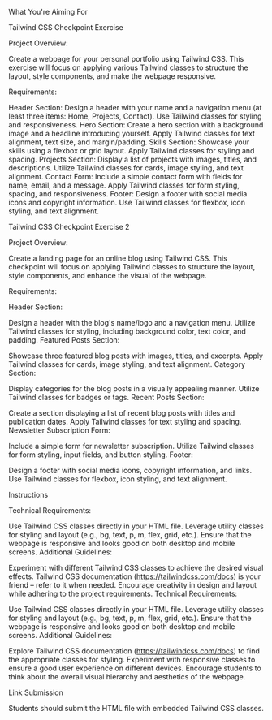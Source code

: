 What You're Aiming For

Tailwind CSS Checkpoint Exercise

Project Overview:

Create a  webpage for your personal portfolio using Tailwind CSS. This exercise will focus on applying various Tailwind classes to structure the layout, style components, and make the webpage responsive.

Requirements:

Header Section:
Design a header with your name and a navigation menu (at least three items: Home, Projects, Contact).
Use Tailwind classes for styling and responsiveness.
Hero Section:
Create a hero section with a background image and a headline introducing yourself.
Apply Tailwind classes for text alignment, text size, and margin/padding.
Skills Section:
Showcase your skills using a flexbox or grid layout.
Apply Tailwind classes for styling and spacing.
Projects Section:
Display a list of projects with images, titles, and descriptions.
Utilize Tailwind classes for cards, image styling, and text alignment.
Contact Form:
Include a simple contact form with fields for name, email, and a message.
Apply Tailwind classes for form styling, spacing, and responsiveness.
Footer:
Design a footer with social media icons and copyright information.
Use Tailwind classes for flexbox, icon styling, and text alignment.
 

Tailwind CSS Checkpoint Exercise 2

Project Overview:

Create a landing page for an online blog using Tailwind CSS. This checkpoint will focus on applying Tailwind classes to structure the layout, style components, and enhance the visual of the webpage.

Requirements:

Header Section:

Design a header with the blog's name/logo and a navigation menu.
Utilize Tailwind classes for styling, including background color, text color, and padding.
Featured Posts Section:

Showcase three featured blog posts with images, titles, and excerpts.
Apply Tailwind classes for cards, image styling, and text alignment.
Category Section:

Display categories for the blog posts in a visually appealing manner.
Utilize Tailwind classes for badges or tags.
Recent Posts Section:

Create a section displaying a list of recent blog posts with titles and publication dates.
Apply Tailwind classes for text styling and spacing.
Newsletter Subscription Form:

Include a simple form for newsletter subscription.
Utilize Tailwind classes for form styling, input fields, and button styling.
Footer:

Design a footer with social media icons, copyright information, and links.
Use Tailwind classes for flexbox, icon styling, and text alignment.
 


Instructions

Technical Requirements:

Use Tailwind CSS classes directly in your HTML file.
Leverage utility classes for styling and layout (e.g., bg, text, p, m, flex, grid, etc.).
Ensure that the webpage is responsive and looks good on both desktop and mobile screens.
Additional Guidelines:

Experiment with different Tailwind CSS classes to achieve the desired visual effects.
Tailwind CSS documentation (https://tailwindcss.com/docs) is your friend – refer to it when needed.
Encourage creativity in design and layout while adhering to the project requirements.
Technical Requirements:

Use Tailwind CSS classes directly in your HTML file.
Leverage utility classes for styling and layout (e.g., bg, text, p, m, flex, grid, etc.).
Ensure that the webpage is responsive and looks good on both desktop and mobile screens.
Additional Guidelines:

Explore Tailwind CSS documentation (https://tailwindcss.com/docs) to find the appropriate classes for styling.
Experiment with responsive classes to ensure a good user experience on different devices.
Encourage students to think about the overall visual hierarchy and aesthetics of the webpage.

Link Submission

Students should submit the HTML file with embedded Tailwind CSS classes.